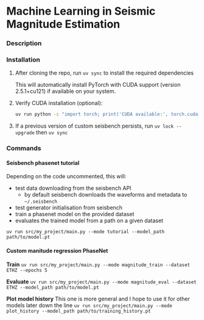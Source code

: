 # Machine Learning in Seismic Magnitude Estimation

### Description

### Installation

1. After cloning the repo, run `uv sync` to install the required dependencies
   
   This will automatically install PyTorch with CUDA support (version 2.5.1+cu121) if available on your system.

2. Verify CUDA installation (optional):
   ```bash
   uv run python -c "import torch; print('CUDA available:', torch.cuda.is_available())"
   ```

3. If a previous version of custom seisbench persists, run `uv lock --upgrade` then `uv sync`

### Commands

#### Seisbench phasenet tutorial

Depending on the code uncommented, this will:

- test data downloading from the seisbench API
  - by default seisbench downloads the waveforms and metadata to `~/.seisbench`
- test generator initialisation from seisbench
- train a phasenet model on the provided dataset
- evaluates the trained model from a path on a given dataset

`uv run src/my_project/main.py --mode tutorial --model_path path/to/model.pt`

#### Custom manitude regression PhaseNet

**Train**
`uv run src/my_project/main.py --mode magnitude_train --dataset ETHZ --epochs 5`

**Evaluate**
`uv run src/my_project/main.py --mode magnitude_eval --dataset ETHZ --model_path path/to/model.pt`

**Plot model history**
This one is more general and I hope to use it for other models later down the line
`uv run src/my_project/main.py --mode plot_history --model_path path/to/training_history.pt`
